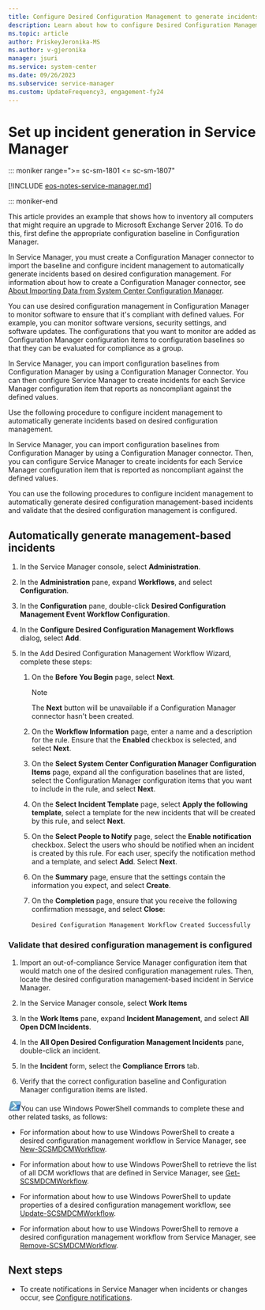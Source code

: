 ```yaml
---
title: Configure Desired Configuration Management to generate incidents
description: Learn about how to configure Desired Configuration Management to generate incidents in Service Manager.
ms.topic: article
author: PriskeyJeronika-MS
ms.author: v-gjeronika
manager: jsuri
ms.service: system-center
ms.date: 09/26/2023
ms.subservice: service-manager
ms.custom: UpdateFrequency3, engagement-fy24
---
```


# Set up incident generation in Service Manager

::: moniker range=">= sc-sm-1801 <= sc-sm-1807"

[!INCLUDE [eos-notes-service-manager.md](../includes/eos-notes-service-manager.md)]

::: moniker-end

This article provides an example that shows how to inventory all computers that might require an upgrade to Microsoft Exchange Server 2016. To do this, first define the appropriate configuration baseline in Configuration Manager.

In Service Manager, you must create a Configuration Manager connector to import the baseline and configure incident management to automatically generate incidents based on desired configuration management. For information about how to create a Configuration Manager connector, see [About Importing Data from System Center Configuration Manager](./import-data-cm.md).

You can use desired configuration management in Configuration Manager to monitor software to ensure that it's compliant with defined values. For example, you can monitor software versions, security settings, and software updates. The configurations that you want to monitor are added as Configuration Manager configuration items to configuration baselines so that they can be evaluated for compliance as a group.

In Service Manager, you can import configuration baselines from Configuration Manager by using a Configuration Manager Connector. You can then configure Service Manager to create incidents for each Service Manager configuration item that reports as noncompliant against the defined values.

Use the following procedure to configure incident management to automatically generate incidents based on desired configuration management.

In Service Manager, you can import configuration baselines from Configuration Manager by using a Configuration Manager connector. Then, you can configure Service Manager to create incidents for each Service Manager configuration item that is reported as noncompliant against the defined values.

You can use the following procedures to configure incident management to automatically generate desired configuration management-based incidents and validate that the desired configuration management is configured.

## Automatically generate management-based incidents

1. In the Service Manager console, select **Administration**.

2. In the **Administration** pane, expand **Workflows**, and select **Configuration**.

3. In the **Configuration** pane, double-click **Desired Configuration Management Event Workflow Configuration**.

4. In the **Configure Desired Configuration Management Workflows** dialog, select **Add**.

5. In the Add Desired Configuration Management Workflow Wizard, complete these steps:

    1. On the **Before You Begin** page, select **Next**.

        > [!NOTE]
        > The **Next** button will be unavailable if a Configuration Manager connector hasn't been created.

    2. On the **Workflow Information** page, enter a name and a description for the rule. Ensure that the **Enabled** checkbox is selected, and select **Next**.

    3. On the **Select System Center Configuration Manager Configuration Items** page, expand all the configuration baselines that are listed, select the Configuration Manager configuration items that you want to include in the rule, and select **Next**.

    4. On the **Select Incident Template** page, select **Apply the following template**, select a template for the new incidents that will be created by this rule, and select **Next**.

    5. On the **Select People to Notify** page, select the **Enable notification** checkbox. Select the users who should be notified when an incident is created by this rule. For each user, specify the notification method and a template, and select **Add**. Select **Next**.

    6. On the **Summary** page, ensure that the settings contain the information you expect, and select **Create**.

    7. On the **Completion** page, ensure that you receive the following confirmation message, and select **Close**:

        `Desired Configuration Management Workflow Created Successfully`

### Validate that desired configuration management is configured

1. Import an out-of-compliance Service Manager configuration item that would match one of the desired configuration management rules. Then, locate the desired configuration management-based incident in Service Manager.

2. In the Service Manager console, select **Work Items**

3. In the **Work Items** pane, expand **Incident Management**, and select **All Open DCM Incidents**.

4. In the **All Open Desired Configuration Management Incidents** pane, double-click an incident.

5. In the **Incident** form, select the **Compliance Errors** tab.

6. Verify that the correct configuration baseline and Configuration Manager configuration items are listed.

![Screenshot of the PowerShell symbol.](./media/dcm-incidents/pssymbol.png)You can use Windows PowerShell commands to complete these and other related tasks, as follows:

- For information about how to use Windows PowerShell to create a desired configuration management workflow in Service Manager, see [New-SCSMDCMWorkflow](/previous-versions/system-center/powershell/system-center-2012-r2/hh316251(v=sc.20)).

- For information about how to use Windows PowerShell to retrieve the list of all DCM workflows that are defined in Service Manager, see [Get-SCSMDCMWorkflow](/previous-versions/system-center/powershell/system-center-2012-r2/hh316212(v=sc.20)).

- For information about how to use Windows PowerShell to update properties of a desired configuration management workflow, see [Update-SCSMDCMWorkflow](/previous-versions/system-center/powershell/system-center-2012-r2/hh316258(v=sc.20)).

- For information about how to use Windows PowerShell to remove a desired configuration management workflow from Service Manager, see [Remove-SCSMDCMWorkflow](/previous-versions/system-center/powershell/system-center-2012-r2/hh316252(v=sc.20)).

## Next steps

- To create notifications in Service Manager when incidents or changes occur, see [Configure notifications](notifications.md).
